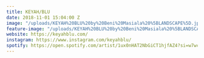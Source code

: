 ```yaml
---
title: KEYAH/BLU
date: 2018-11-01 15:04:00 Z
image: "/uploads/KEYAH%20BLU%20by%20Beni%20Masiala%20%5BLANDSCAPE%5D.jpg"
feature-image: "/uploads/KEYAH%20BLU%20by%20Beni%20Masiala%20%5BLANDSCAPE%5D.jpg"
website: https://keyahblu.com/
instagram: https://www.instagram.com/keyahblu/
spotify: https://open.spotify.com/artist/1ux0nHAT2NbGiCT1hjfAZ4?si=w7wcyqeERleRF2TUO-Mbjw
---
```


